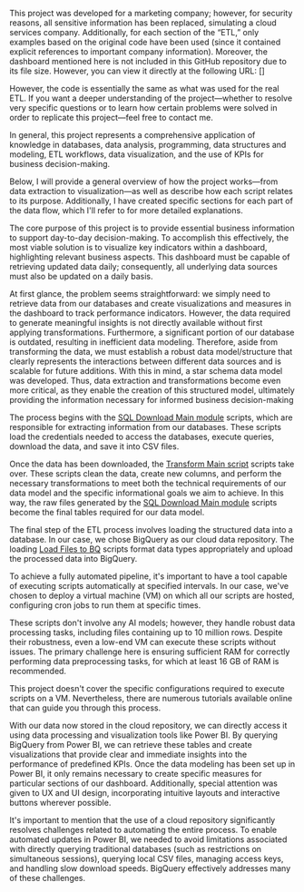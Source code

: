 This project was developed for a marketing company; however, for security reasons, all sensitive information has been replaced, simulating a cloud services company. Additionally, for each section of the “ETL,” only examples based on the original code have been used (since it contained explicit references to important company information). Moreover, the dashboard mentioned here is not included in this GitHub repository due to its file size. However, you can view it directly at the following URL: []

However, the code is essentially the same as what was used for the real ETL. If you want a deeper understanding of the project—whether to resolve very specific questions or to learn how certain problems were solved in order to replicate this project—feel free to contact me.

In general, this project represents a comprehensive application of knowledge in databases, data analysis, programming, data structures and modeling, ETL workflows, data visualization, and the use of KPIs for business decision-making.

Below, I will provide a general overview of how the project works—from data extraction to visualization—as well as describe how each script relates to its purpose. Additionally, I have created specific sections for each part of the data flow, which I'll refer to for more detailed explanations.

The core purpose of this project is to provide essential business information to support day-to-day decision-making. To accomplish this effectively, the most viable solution is to visualize key indicators within a dashboard, highlighting relevant business aspects. This dashboard must be capable of retrieving updated data daily; consequently, all underlying data sources must also be updated on a daily basis.

At first glance, the problem seems straightforward: we simply need to retrieve data from our databases and create visualizations and measures in the dashboard to track performance indicators. However, the data required to generate meaningful insights is not directly available without first applying transformations. Furthermore, a significant portion of our database is outdated, resulting in inefficient data modeling. Therefore, aside from transforming the data, we must establish a robust data model/structure that clearly represents the interactions between different data sources and is scalable for future additions. With this in mind, a star schema data model was developed. Thus, data extraction and transformations become even more critical, as they enable the creation of this structured model, ultimately providing the information necessary for informed business decision-making

The process begins with the [SQL Download Main module](./SQLDownloadMain.py) scripts, which are responsible for extracting information from our databases. These scripts load the credentials needed to access the databases, execute queries, download the data, and save it into CSV files.

Once the data has been downloaded, the [Transform Main script](./TablesTransformMain.py) scripts take over. These scripts clean the data, create new columns, and perform the necessary transformations to meet both the technical requirements of our data model and the specific informational goals we aim to achieve. In this way, the raw files generated by the [SQL Download Main module](./SQLDownloadMain.py) scripts become the final tables required for our data model.

The final step of the ETL process involves loading the structured data into a database. In our case, we chose BigQuery as our cloud data repository. The loading [Load Files to BQ](./LoadFilesBQ.py) scripts format data types appropriately and upload the processed data into BigQuery.

To achieve a fully automated pipeline, it's important to have a tool capable of executing scripts automatically at specified intervals. In our case, we've chosen to deploy a virtual machine (VM) on which all our scripts are hosted, configuring cron jobs to run them at specific times.

These scripts don't involve any AI models; however, they handle robust data processing tasks, including files containing up to 10 million rows. Despite their robustness, even a low-end VM can execute these scripts without issues. The primary challenge here is ensuring sufficient RAM for correctly performing data preprocessing tasks, for which at least 16 GB of RAM is recommended.

This project doesn't cover the specific configurations required to execute scripts on a VM. Nevertheless, there are numerous tutorials available online that can guide you through this process.

With our data now stored in the cloud repository, we can directly access it using data processing and visualization tools like Power BI. By querying BigQuery from Power BI, we can retrieve these tables and create visualizations that provide clear and immediate insights into the performance of predefined KPIs. Once the data modeling has been set up in Power BI, it only remains necessary to create specific measures for particular sections of our dashboard. Additionally, special attention was given to UX and UI design, incorporating intuitive layouts and interactive buttons wherever possible.

It's important to mention that the use of a cloud repository significantly resolves challenges related to automating the entire process. To enable automated updates in Power BI, we needed to avoid limitations associated with directly querying traditional databases (such as restrictions on simultaneous sessions), querying local CSV files, managing access keys, and handling slow download speeds. BigQuery effectively addresses many of these challenges.
